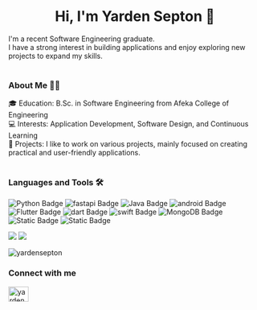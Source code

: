 <h1 align="center">Hi, I'm Yarden Septon 👋</h1>
I'm a recent Software Engineering graduate.<br/>I have a strong interest in building applications and enjoy exploring new projects to expand my skills.
<br/>
<br/>
<h3 align="left">About Me 🙋‍♀️</h3>
🎓 Education: B.Sc. in Software Engineering from Afeka College of Engineering<br/>
💻 Interests: Application Development, Software Design, and Continuous Learning<br/>
🚀 Projects: I like to work on various projects, mainly focused on creating practical and user-friendly applications.<br/>
<br/>
<h3 align="left">Languages and Tools 🛠️</h3>

![Python Badge](https://img.shields.io/badge/Python-3776AB?style=for-the-badge&logo=python&logoColor=white) ![fastapi Badge](https://img.shields.io/badge/FastAPI-005571?style=for-the-badge&logo=fastapi) ![Java Badge](https://img.shields.io/badge/Java-ED8B00?style=for-the-badge&logo=openjdk&logoColor=white) ![android Badge](https://img.shields.io/badge/Android-3DDC84?style=for-the-badge&logo=android&logoColor=white
) ![Flutter Badge](https://img.shields.io/badge/Flutter-02569B?style=for-the-badge&logo=flutter&logoColor=white) ![dart Badge](https://img.shields.io/badge/Dart-0175C2?style=for-the-badge&logo=dart&logoColor=white
) ![swift Badge](https://img.shields.io/badge/Swift-FA7343?style=for-the-badge&logo=swift&logoColor=white
) ![MongoDB Badge](https://img.shields.io/badge/MongoDB-4EA94B?style=for-the-badge&logo=mongodb&logoColor=white) ![Static Badge](https://img.shields.io/badge/firebase-orange?style=for-the-badge&logo=firebase)
![Static Badge](https://img.shields.io/badge/docker-blue?style=for-the-badge&logo=docker&logoColor=white)

![](http://github-profile-summary-cards.vercel.app/api/cards/profile-details?username=yardensepton&theme=nord_dark)
![](http://github-profile-summary-cards.vercel.app/api/cards/most-commit-language?username=yardensepton&theme=nord_dark)
<p align="left"> <img src="https://komarev.com/ghpvc/?username=yardensepton&label=Profile%20views&color=0e75b6&style=flat" alt="yardensepton" /> </p>







<h3 align="left">Connect with me </h3> <p align="left">
<a href="https://linkedin.com/in/yardensepton" target="blank"><img align="center" src="https://raw.githubusercontent.com/rahuldkjain/github-profile-readme-generator/master/src/images/icons/Social/linked-in-alt.svg" alt="yardensepton" height="30" width="40" /></a>
</p>

